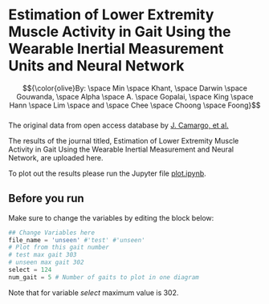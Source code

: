 # Estimation of Lower Extremity Muscle Activity in Gait Using the Wearable Inertial Measurement Units and Neural Network
$${\color{olive}By: \space Min \space Khant, \space Darwin \space Gouwanda, \space Alpha \space A. \space Gopalai, \space King \space Hann \space Lim \space and \space Chee  \space Choong \space Foong}$$

###

The original data from open access database by [J. Camargo, et al.](https://doi.org/10.1016/j.jbiomech.2021.110320)

The results of the journal titled, Estimation of Lower Extremity Muscle Activity in Gait Using the Wearable Inertial Measurement and Neural Network, are uploaded here.

To plot out the results please run the Jupyter file [plot.ipynb](https://github.com/mubarakmin/Estimating-Lower-Extremity-Muscle-Activity-in-Gait-using-IMU-and-NN/blob/main/plot.ipynb).

## Before you run

Make sure to change the variables by editing the block below:

```python
## Change Variables here
file_name = 'unseen' #'test' #'unseen'
# Plot from this gait number
# test max gait 303
# unseen max gait 302
select = 124 
num_gait = 5 # Number of gaits to plot in one diagram
```

Note that for variable *select* maximum value is 302.
